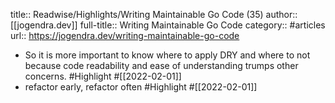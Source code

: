 title:: Readwise/Highlights/Writing Maintainable Go Code (35)
author:: [[jogendra.dev]]
full-title:: Writing Maintainable Go Code
category:: #articles
url:: https://jogendra.dev/writing-maintainable-go-code

- So it is more important to know where to apply DRY and where to not because code readability and ease of understanding trumps other concerns. #Highlight #[[2022-02-01]]
- refactor early, refactor often #Highlight #[[2022-02-01]]